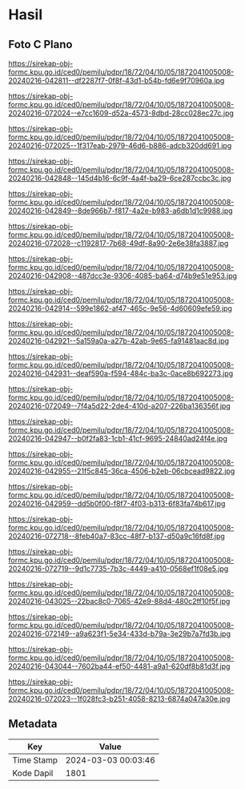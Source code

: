 # Hasil

## Foto C Plano

https://sirekap-obj-formc.kpu.go.id/ced0/pemilu/pdpr/18/72/04/10/05/1872041005008-20240216-042811--df2287f7-0f8f-43d1-b54b-fd6e9f70960a.jpg

https://sirekap-obj-formc.kpu.go.id/ced0/pemilu/pdpr/18/72/04/10/05/1872041005008-20240216-072024--e7cc1609-d52a-4573-8dbd-28cc028ec27c.jpg

https://sirekap-obj-formc.kpu.go.id/ced0/pemilu/pdpr/18/72/04/10/05/1872041005008-20240216-072025--1f317eab-2979-46d6-b886-adcb320dd691.jpg

https://sirekap-obj-formc.kpu.go.id/ced0/pemilu/pdpr/18/72/04/10/05/1872041005008-20240216-042848--145d4b16-6c9f-4a4f-ba29-6ce287ccbc3c.jpg

https://sirekap-obj-formc.kpu.go.id/ced0/pemilu/pdpr/18/72/04/10/05/1872041005008-20240216-042849--8de966b7-f817-4a2e-b983-a6db1d1c9988.jpg

https://sirekap-obj-formc.kpu.go.id/ced0/pemilu/pdpr/18/72/04/10/05/1872041005008-20240216-072028--c1192817-7b68-49df-8a90-2e6e38fa3887.jpg

https://sirekap-obj-formc.kpu.go.id/ced0/pemilu/pdpr/18/72/04/10/05/1872041005008-20240216-042908--487dcc3e-9306-4085-ba64-d74b9e51e953.jpg

https://sirekap-obj-formc.kpu.go.id/ced0/pemilu/pdpr/18/72/04/10/05/1872041005008-20240216-042914--599e1862-af47-465c-9e56-4d60609efe59.jpg

https://sirekap-obj-formc.kpu.go.id/ced0/pemilu/pdpr/18/72/04/10/05/1872041005008-20240216-042921--5a159a0a-a27b-42ab-9e65-fa91481aac8d.jpg

https://sirekap-obj-formc.kpu.go.id/ced0/pemilu/pdpr/18/72/04/10/05/1872041005008-20240216-042931--deaf590a-f594-484c-ba3c-0ace8b692273.jpg

https://sirekap-obj-formc.kpu.go.id/ced0/pemilu/pdpr/18/72/04/10/05/1872041005008-20240216-072049--7f4a5d22-2de4-410d-a207-226ba136356f.jpg

https://sirekap-obj-formc.kpu.go.id/ced0/pemilu/pdpr/18/72/04/10/05/1872041005008-20240216-042947--b0f2fa83-1cb1-41cf-9695-24840ad24f4e.jpg

https://sirekap-obj-formc.kpu.go.id/ced0/pemilu/pdpr/18/72/04/10/05/1872041005008-20240216-042955--21f5c845-36ca-4506-b2eb-06cbcead9822.jpg

https://sirekap-obj-formc.kpu.go.id/ced0/pemilu/pdpr/18/72/04/10/05/1872041005008-20240216-042959--dd5b0f00-f8f7-4f03-b313-6f83fa74b617.jpg

https://sirekap-obj-formc.kpu.go.id/ced0/pemilu/pdpr/18/72/04/10/05/1872041005008-20240216-072718--8feb40a7-83cc-48f7-b137-d50a9c16fd8f.jpg

https://sirekap-obj-formc.kpu.go.id/ced0/pemilu/pdpr/18/72/04/10/05/1872041005008-20240216-072719--9d1c7735-7b3c-4449-a410-0568ef1f08e5.jpg

https://sirekap-obj-formc.kpu.go.id/ced0/pemilu/pdpr/18/72/04/10/05/1872041005008-20240216-043025--22bac8c0-7065-42e9-88d4-480c2ff10f5f.jpg

https://sirekap-obj-formc.kpu.go.id/ced0/pemilu/pdpr/18/72/04/10/05/1872041005008-20240216-072149--a9a623f1-5e34-433d-b79a-3e29b7a7fd3b.jpg

https://sirekap-obj-formc.kpu.go.id/ced0/pemilu/pdpr/18/72/04/10/05/1872041005008-20240216-043044--7602ba44-ef50-4481-a9a1-620df8b81d3f.jpg

https://sirekap-obj-formc.kpu.go.id/ced0/pemilu/pdpr/18/72/04/10/05/1872041005008-20240216-072023--1f028fc3-b251-4058-8213-6874a047a30e.jpg


## Metadata

| Key        | Value               |
| ---------- | ------------------- |
| Time Stamp | 2024-03-03 00:03:46 |
| Kode Dapil | 1801                |



